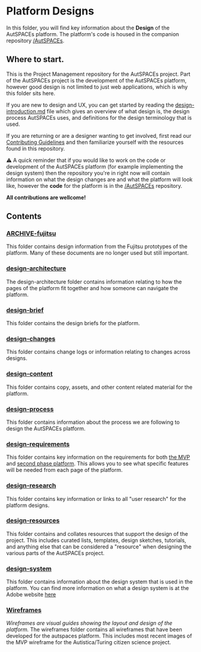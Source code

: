 # Platform Designs

In this folder, you will find key information about the **Design** of the AutSPACEs platform. The platform's code is housed in the companion repository [/AutSPACEs](https://github.com/alan-turing-institute/AutSPACEs). 

## Where to start. 

This is the Project Management repository for the AutSPACEs project. Part of the AutSPACEs project is the development of the AutSPACEs platform, however good design is not limited to just web applications, which is why this folder sits here. 

If you are new to design and UX, you can get started by reading the [design-introduction.md](design-introduction.md) file which gives an overview of what design is, the design process AutSPACEs uses, and definitions for the design terminology that is used. 

If you are returning or are a designer wanting to get involved, first read our [Contributing Guidelines](https://github.com/alan-turing-institute/AutisticaCitizenScience/blob/master/.github/CONTRIBUTING.md) and then familiarize yourself with the resources found in this repository. 

⚠️ A quick reminder that if you would like to work on the code or development of the AutSPACEs platform (for example implementing the design system) then the repository you're in right now will contain information on what the design changes are and what the platform will look like, however the **code** for the platform is in the [/AutSPACEs](https://github.com/alan-turing-institute/AutSPACEs) repository. 

**All contributions are wellcome!**

## Contents 

### [ARCHIVE-fujitsu](https://github.com/alan-turing-institute/AutisticaCitizenScience/tree/master/platform-designs/ARCHIVE-fujitsu) 
This folder contains design information from the Fujitsu prototypes of the platform. Many of these documents are no longer used but still important. 

### [design-architecture](https://github.com/alan-turing-institute/AutisticaCitizenScience/tree/master/platform-designs/design-architecture) 
The design-architecture folder contains information relating to how the pages of the platform fit together and how someone can navigate the platform. 

### [design-brief](https://github.com/alan-turing-institute/AutisticaCitizenScience/tree/master/platform-designs/design-brief)
This folder contains the design briefs for the platform. 

### [design-changes](https://github.com/alan-turing-institute/AutisticaCitizenScience/tree/master/platform-designs/design-changes) 
This folder contains change logs or information relating to changes across designs. 

### [design-content](https://github.com/alan-turing-institute/AutisticaCitizenScience/tree/master/platform-designs/design-content) 
This folder contains copy, assets, and other content related material for the platform.

### [design-process](https://github.com/alan-turing-institute/AutisticaCitizenScience/tree/master/platform-designs/design-process) 
This folder contains information about the process we are following to design the AutSPACEs platform.

### [design-requirements](https://github.com/alan-turing-institute/AutisticaCitizenScience/tree/master/platform-designs/design-requirements)
This folder contains key information on the requirements for both [the MVP](https://github.com/alan-turing-institute/AutisticaCitizenScience/blob/master/platform-designs/platform-requirements/mvp-requirements-list.md) and [second phase platform](https://github.com/alan-turing-institute/AutisticaCitizenScience/blob/master/platform-designs/platform-requirements/requirements-list.md).
This allows you to see what specific features will be needed from each page of the platform.

### [design-research](https://github.com/alan-turing-institute/AutisticaCitizenScience/tree/master/platform-designs/design-research)
This folder contains key information or links to all "user research" for the platform designs. 

### [design-resources](https://github.com/alan-turing-institute/AutisticaCitizenScience/tree/master/platform-designs/design-resources)
This folder contains and collates resources that support the design of the project. This includes curated lists, templates, design sketches, tutorials, and anything else that can be considered a "resource" when designing the various parts of the AutSPACEs project.  

### [design-system](https://github.com/alan-turing-institute/AutisticaCitizenScience/tree/master/platform-designs/design-system)
This folder contains information about the design system that is used in the platform.
You can find more information on what a design system is at the Adobe website [here]()

### [Wireframes](https://github.com/alan-turing-institute/AutisticaCitizenScience/tree/master/platform-designs/wireframes)
*Wireframes are visual guides showing the layout and design of the platform.*
The wireframes folder contains all wireframes that have been developed for the autspaces platform. 
This includes most recent images of the MVP wireframe for the Autistica/Turing citizen science project.
